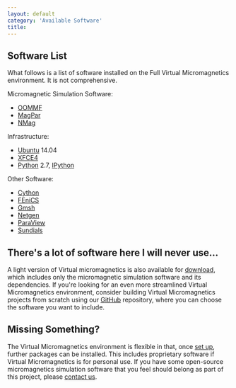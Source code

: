 ```yaml
---
layout: default
category: 'Available Software'
title:
---
```


Software List
-------------

What follows is a list of software installed on the Full Virtual Micromagnetics
environment. It is not comprehensive.

Micromagnetic Simulation Software:

- [OOMMF](http://math.nist.gov/oommf/)
- [MagPar](http://www.magpar.net/)
- [NMag](http://nmag.soton.ac.uk/nmag/)

Infrastructure:

- [Ubuntu](http://www.ubuntu.com/) 14.04
- [XFCE4](http://www.xfce.org/)
- [Python](https://www.python.org/) 2.7, [IPython](http://ipython.org/)

Other Software:

- [Cython](http://cython.org/)
- [FEniCS](http://fenicsproject.org/)
- [Gmsh](http://gmsh.info/)
- [Netgen](https://sourceforge.net/projects/netgen-mesher/)
- [ParaView](http://www.paraview.org/)
- [Sundials](http://acts.nersc.gov/sundials/)

There's a lot of software here I will never use...
--------------------------------------------------

A light version of Virtual micromagnetics is also available for
[download](/download/),
which includes only the micromagnetic simulation software and its
dependencies. If you're looking for an even more streamlined Virtual
Micromagnetics environment, consider building Virtual Micromagnetics projects
from scratch using our
[GitHub](https://www.github.com/fangohr/virtualmicromagnetics) repository,
where you can choose the software you want to include.

Missing Something?
------------------

The Virtual Micromagnetics environment is flexible in that, once [set
up](/get_started/), further packages can be installed. This includes
proprietary software if Virtual Micromagnetics is for personal use. If you have
some open-source micromagnetics simulation software that you feel should belong
as part of this project, please [contact us](/about/).